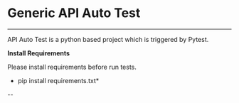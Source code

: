 # Generic  API Auto Test

---
API Auto Test is a python based project which is triggered by Pytest.

**Install Requirements**

Please install requirements before run tests.

* pip install requirements.txt*

--